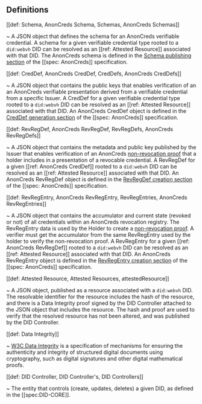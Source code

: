 ## Definitions

[[def: Schema, AnonCreds Schema, Schemas, AnonCreds Schemas]]

~ A JSON object that defines the schema for an AnonCreds verifiable credential. A schema for a given verifiable credential type rooted to a `did:webvh` DID can be resolved as an [[ref: Attested Resource]] associated with that DID. The AnonCreds schema is defined in the [Schema publishing section](https://hyperledger.github.io/anoncreds-spec/#schema-publisher-publish-schema-object) of the [[spec: AnonCreds]] specification.

[[def: CredDef, AnonCreds CredDef, CredDefs, AnonCreds CredDefs]]

~ A JSON object that contains the public keys that enables verification of an an AnonCreds verifiable presentation derived from a verifiable credential from a specific Issuer. A CredDef for a given verifiable credential type rooted to a `did:webvh` DID can be resolved as an [[ref: Attested Resource]] associated with that DID. An AnonCreds CredDef object is defined in the [CredDef generation section](https://hyperledger.github.io/anoncreds-spec/#generating-a-credential-definition-without-revocation-support) of the [[spec: AnonCreds]] specification.

[[def: RevRegDef, AnonCreds RevRegDef, RevRegDefs, AnonCreds RevRegDefs]]

~ A JSON object that contains the metadata and public key published by the Issuer that enables verification of an AnonCreds [non-revocation proof](https://hyperledger.github.io/anoncreds-spec/#collecting-data-for-generating-the-non-revocation-proof) that a holder includes in a presentation of a revocable credential. A RevRegDef for a given [[ref: AnonCreds CredDef]] rooted to a `did:webvh` DID can be resolved as an [[ref: Attested Resource]] associated with that DID. An AnonCreds RevRegDef object is defined in the [RevRegDef creation section](https://hyperledger.github.io/anoncreds-spec/#issuer-create-and-publish-revocation-registry-objects) of the [[spec: AnonCreds]] specification.

[[def: RevRegEntry, AnonCreds RevRegEntry, RevRegEntries, AnonCreds RevRegEntries]]

~ A JSON object that contains the accumulator and current state (revoked or not) of all credentials within an AnonCreds revocation registry. The RevRegEntry data is used by the Holder to create a [non-revocation proof](https://hyperledger.github.io/anoncreds-spec/#collecting-data-for-generating-the-non-revocation-proof). A verifier must get the accumulator from the same RevRegEntry used by the holder to verify the non-revocation proof. A RevRegEntry for a given [[ref: AnonCreds RevRegDef]] rooted to a `did:webvh` DID can be resolved as an [[ref: Attested Resource]] associated with that DID. An AnonCreds RevRegEntry object is defined in the [RevRegEntry creation section](https://hyperledger.github.io/anoncreds-spec/#creating-the-initial-revocation-status-list-object) of the [[spec: AnonCreds]] specification.

[[def: Attested Resource, Attested Resources, attestedResource]]

~ A JSON object, published as a resource associated with a `did:webvh` DID. The resolvable identifier for the resource includes the hash of the resource, and there is a Data Integrity proof signed by the DID Controller attached to the JSON object that includes the resource. The hash and proof are used to verify that the resolved resource has not been altered, and was published by the DID Controller.

[[def: Data Integrity]]

~ [W3C Data
Integrity](https://www.w3.org/community/reports/credentials/CG-FINAL-data-integrity-20220722/)
is a specification of mechanisms for ensuring the authenticity and integrity of
structured digital documents using cryptography, such as digital signatures and
other digital mathematical proofs.

[[def: DID Controller, DID Controller's, DID Controllers]]

~ The entity that controls (create, updates, deletes) a given DID, as defined
in the [[spec:DID-CORE]].
